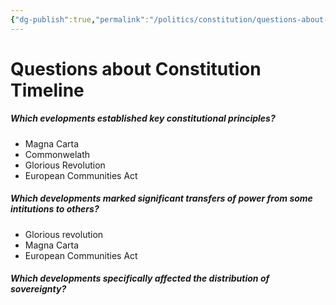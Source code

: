 ```yaml
---
{"dg-publish":true,"permalink":"/politics/constitution/questions-about-the-timeline/","dgHomeLink":true,"dgPassFrontmatter":false}
---
```


# Questions about Constitution Timeline

##### Which evelopments established key constitutional principles?
- Magna Carta
- Commonwelath
- Glorious Revolution
- European Communities Act 

##### Which developments marked significant transfers of power from some intitutions to others?
- Glorious revolution
- Magna Carta
- European Communities Act 

##### Which developments specifically affected the distribution of sovereignty?

